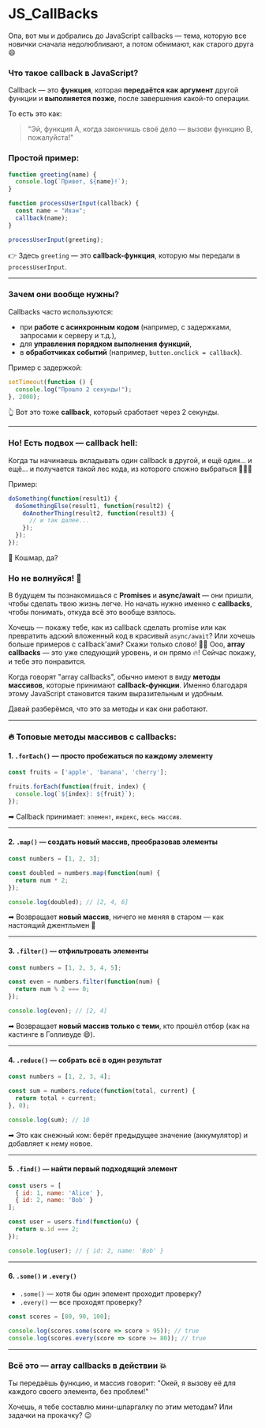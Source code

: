 # JS_CallBacks
Опа, вот мы и добрались до JavaScript callbacks — тема, которую все новички сначала недолюбливают, а потом обнимают, как старого друга 😄

### Что такое **callback** в JavaScript?
Callback — это **функция**, которая **передаётся как аргумент** другой функции и **выполняется позже**, после завершения какой-то операции.

То есть это как:  
> "Эй, функция А, когда закончишь своё дело — вызови функцию B, пожалуйста!"

### Простой пример:
```javascript
function greeting(name) {
  console.log(`Привет, ${name}!`);
}

function processUserInput(callback) {
  const name = "Иван";
  callback(name);
}

processUserInput(greeting);
```

👉 Здесь `greeting` — это **callback-функция**, которую мы передали в `processUserInput`.

---

### Зачем они вообще нужны?
Callbacks часто используются:
- при **работе с асинхронным кодом** (например, с задержками, запросами к серверу и т.д.),
- для **управления порядком выполнения функций**,
- в **обработчиках событий** (например, `button.onclick = callback`).

Пример с задержкой:
```javascript
setTimeout(function () {
  console.log("Прошло 2 секунды!");
}, 2000);
```

👆 Вот это тоже **callback**, который сработает через 2 секунды.

---

### Но! Есть подвох — **callback hell**:
Когда ты начинаешь вкладывать один callback в другой, и ещё один… и ещё… и получается такой лес кода, из которого сложно выбраться 🌲🌲🌲

Пример:
```javascript
doSomething(function(result1) {
  doSomethingElse(result1, function(result2) {
    doAnotherThing(result2, function(result3) {
      // и так далее...
    });
  });
});
```

🙈 Кошмар, да?

### Но не волнуйся! 🙌  
В будущем ты познакомишься с **Promises** и **async/await** — они пришли, чтобы сделать твою жизнь легче. Но начать нужно именно с **callbacks**, чтобы понимать, откуда всё это вообще взялось.

Хочешь — покажу тебе, как из callback сделать promise или как превратить адский вложенный код в красивый `async/await`? Или хочешь больше примеров с callback'ами? Скажи только слово! 💪😄
Ооо, **array callbacks** — это уже следующий уровень, и он прямо 🔥! Сейчас покажу, и тебе это понравится.

Когда говорят "array callbacks", обычно имеют в виду **методы массивов**, которые принимают **callback-функции**. Именно благодаря этому JavaScript становится таким выразительным и удобным.

Давай разберёмся, что это за методы и как они работают.

---

### 🔥 Топовые методы массивов с callbacks:

#### 1. **`.forEach()`** — просто пробежаться по каждому элементу
```javascript
const fruits = ['apple', 'banana', 'cherry'];

fruits.forEach(function(fruit, index) {
  console.log(`${index}: ${fruit}`);
});
```
➡ Callback принимает: `элемент`, `индекс`, `весь массив`.

---

#### 2. **`.map()`** — создать новый массив, преобразовав элементы
```javascript
const numbers = [1, 2, 3];

const doubled = numbers.map(function(num) {
  return num * 2;
});

console.log(doubled); // [2, 4, 6]
```
➡ Возвращает **новый массив**, ничего не меняя в старом — как настоящий джентльмен 🎩

---

#### 3. **`.filter()`** — отфильтровать элементы
```javascript
const numbers = [1, 2, 3, 4, 5];

const even = numbers.filter(function(num) {
  return num % 2 === 0;
});

console.log(even); // [2, 4]
```
➡ Возвращает **новый массив только с теми**, кто прошёл отбор (как на кастинге в Голливуде 😄).

---

#### 4. **`.reduce()`** — собрать всё в один результат
```javascript
const numbers = [1, 2, 3, 4];

const sum = numbers.reduce(function(total, current) {
  return total + current;
}, 0);

console.log(sum); // 10
```
➡ Это как снежный ком: берёт предыдущее значение (аккумулятор) и добавляет к нему новое.

---

#### 5. **`.find()`** — найти **первый подходящий элемент**
```javascript
const users = [
  { id: 1, name: 'Alice' },
  { id: 2, name: 'Bob' }
];

const user = users.find(function(u) {
  return u.id === 2;
});

console.log(user); // { id: 2, name: 'Bob' }
```

---

#### 6. **`.some()` и `.every()`**
- `.some()` — хотя бы один элемент проходит проверку?
- `.every()` — все проходят проверку?

```javascript
const scores = [80, 90, 100];

console.log(scores.some(score => score > 95)); // true
console.log(scores.every(score => score >= 80)); // true
```

---

### Всё это — **array callbacks** в действии 💥  
Ты передаёшь функцию, и массив говорит: "Окей, я вызову её для каждого своего элемента, без проблем!"

Хочешь, я тебе составлю мини-шпаргалку по этим методам? Или задачки на прокачку? 😉
